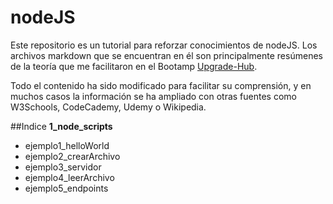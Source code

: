 # nodeJS

Este repositorio es un tutorial para reforzar conocimientos de nodeJS.
Los archivos markdown que se encuentran en él son principalmente resúmenes de la teoría que me facilitaron en el Bootamp [Upgrade-Hub](https://pro.upgrade-hub.com/).

Todo el contenido ha sido modificado para facilitar su comprensión, y en muchos casos la información se ha ampliado con otras fuentes como W3Schools, CodeCademy, Udemy o Wikipedia.

##Indice
**1_node_scripts**
* ejemplo1_helloWorld
* ejemplo2_crearArchivo
* ejemplo3_servidor
* ejemplo4_leerArchivo
* ejemplo5_endpoints
